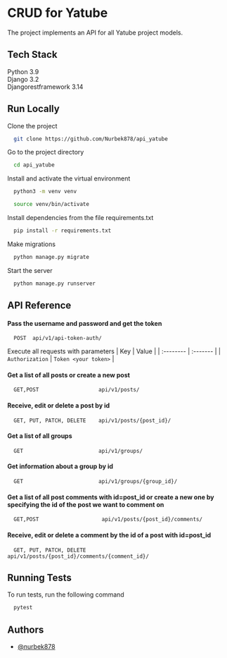 
# CRUD for Yatube

The project implements an API for all Yatube project models.


## Tech Stack

Python 3.9\
Django 3.2\
Djangorestframework 3.14



## Run Locally

Clone the project

```bash
  git clone https://github.com/Nurbek878/api_yatube
```

Go to the project directory

```bash
  cd api_yatube
```
Install and activate the virtual environment
```bash
  python3 -m venv venv
```
```bash
  source venv/bin/activate
```
Install dependencies from the file requirements.txt

```bash
  pip install -r requirements.txt
```
Make migrations
```bash
  python manage.py migrate
```
Start the server

```bash
  python manage.py runserver
```


## API Reference

#### Pass the username and password and get the token

```http
  POST  api/v1/api-token-auth/
```
Execute all requests with parameters
| Key             | Value    | 
| :--------       | :------- | 
| `Authorization` | `Token <your token>` |

#### Get a list of all posts or create a new post

```http
  GET,POST                   api/v1/posts/
```
#### Receive, edit or delete a post by id

```http
  GET, PUT, PATCH, DELETE    api/v1/posts/{post_id}/
```
#### Get a list of all groups

```http
  GET                        api/v1/groups/
```
#### Get information about a group by id

```http
  GET                        api/v1/groups/{group_id}/
```
#### Get a list of all post comments with id=post_id or create a new one by specifying the id of the post we want to comment on

```http
  GET,POST                    api/v1/posts/{post_id}/comments/
```
#### Receive, edit or delete a comment by the id of a post with id=post_id
```http
  GET, PUT, PATCH, DELETE     api/v1/posts/{post_id}/comments/{comment_id}/
```

## Running Tests

To run tests, run the following command

```bash
  pytest
```


## Authors

- [@nurbek878](https://github.com/Nurbek878)

